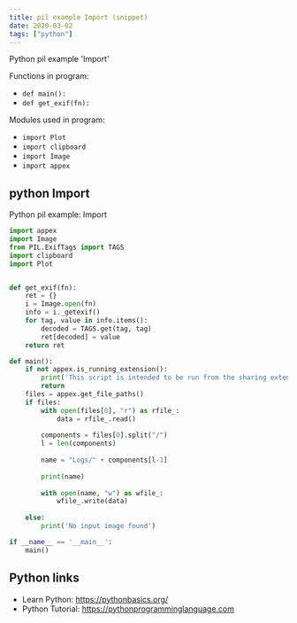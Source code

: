 ```yaml
---
title: pil example Import (snippet)
date: 2020-03-02
tags: ["python"]
---
```

Python pil example 'Import'

Functions in program: 
* `def main():`
* `def get_exif(fn):`

Modules used in program: 
* `import Plot`
* `import clipboard`
* `import Image`
* `import appex`

## python Import

Python pil example: Import

```python
import appex
import Image
from PIL.ExifTags import TAGS
import clipboard
import Plot


def get_exif(fn):
	ret = {}
	i = Image.open(fn)
	info = i._getexif()
	for tag, value in info.items():
		decoded = TAGS.get(tag, tag)
		ret[decoded] = value
	return ret

def main():
	if not appex.is_running_extension():
		print('This script is intended to be run from the sharing extension.')
		return
	files = appex.get_file_paths()
	if files:
		with open(files[0], "r") as rfile_:
			data = rfile_.read()
			
		components = files[0].split("/")
		l = len(components)
		
		name = "Logs/" + components[l-1]
		
		print(name)
		
		with open(name, "w") as wfile_:
			wfile_.write(data)
			
	else:
		print('No input image found')

if __name__ == '__main__':
	main()


```

## Python links

- Learn Python: https://pythonbasics.org/
- Python Tutorial: https://pythonprogramminglanguage.com
